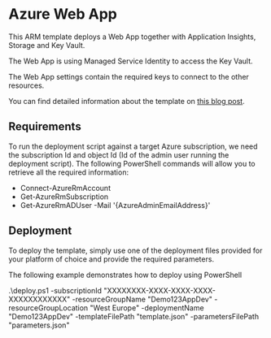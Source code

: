 # Azure Web App

This ARM template deploys a Web App together with Application Insights, Storage and Key Vault.

The Web App is using Managed Service Identity to access the Key Vault.

The Web App settings contain the required keys to connect to the other resources.

You can find detailed information about the template on [this blog post](https://joelfmrodrigues.wordpress.com/2018/11/19/reusable-arm-template-for-web-app/).

## Requirements

To run the deployment script against a target Azure subscription, we need the subscription Id and object Id (Id of the admin user running the deployment script).
The following PowerShell commands will allow you to retrieve all the required information:

* Connect-AzureRmAccount
* Get-AzureRmSubscription
* Get-AzureRmADUser -Mail '{AzureAdminEmailAddress}'

## Deployment

To deploy the template, simply use one of the deployment files provided for your platform of choice and provide the required parameters.

The following example demonstrates how to deploy using PowerShell

.\deploy.ps1 -subscriptionId "XXXXXXXX-XXXX-XXXX-XXXX-XXXXXXXXXXXX" -resourceGroupName "Demo123AppDev" -resourceGroupLocation "West Europe" -deploymentName "Demo123AppDev" -templateFilePath "template.json" -parametersFilePath "parameters.json"